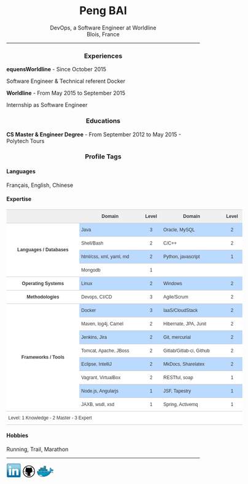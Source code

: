 <center> <h1>Peng BAI</h1> </center>

<center>DevOps, a Software Engineer at Worldline</center>
<center>Blois, France</center>

------

<center> <h3>Experiences</h3> </center>

**equensWorldline**  -  Since  October 2015  

Software Engineer & Technical referent Docker

**Worldline**  -  From  May 2015  to September 2015 

Internship as Software Engineer

<center> <h3>Educations</h3> </center>

**CS Master & Engineer Degree**  -  From  September 2012  to May 2015  - Polytech Tours 

<center> <h3>Profile Tags</h3> </center>

#### Languages
 Français,  English,  Chinese 

#### Expertise
<style type="text/css">
.tg  {border-collapse:collapse;border-spacing:0;border-color:#ccc;}
.tg td{font-family:Arial, sans-serif;font-size:14px;padding:10px 5px;border-style:solid;border-width:0px;overflow:hidden;word-break:normal;border-color:#ccc;color:#333;background-color:#fff;border-top-width:1px;border-bottom-width:1px;}
.tg th{font-family:Arial, sans-serif;font-size:14px;font-weight:normal;padding:10px 5px;border-style:solid;border-width:0px;overflow:hidden;word-break:normal;border-color:#ccc;color:#333;background-color:#f0f0f0;border-top-width:1px;border-bottom-width:1px;}
.tg .tg-60oj{font-size:12px;font-family:"Comic Sans MS", cursive, sans-serif !important;;vertical-align:top}
.tg .tg-wp0l{font-weight:bold;font-size:12px;font-family:"Comic Sans MS", cursive, sans-serif !important;;text-align:center}
.tg .tg-s3kh{font-size:12px;font-family:"Comic Sans MS", cursive, sans-serif !important;;background-color:#bbdaff;text-align:center;vertical-align:top}
.tg .tg-39vz{font-size:12px;font-family:"Comic Sans MS", cursive, sans-serif !important;;text-align:center;vertical-align:top}
.tg .tg-qiou{font-weight:bold;font-size:12px;font-family:"Comic Sans MS", cursive, sans-serif !important;;text-align:center;vertical-align:top}
.tg .tg-tkbx{font-size:12px;font-family:"Comic Sans MS", cursive, sans-serif !important;;background-color:#bbdaff;vertical-align:top}
</style>
<table class="tg" style="undefined;table-layout: fixed; width: 615px">
<colgroup>
<col style="width: 190px">
<col style="width: 160px">
<col style="width: 54px">
<col style="width: 157px">
<col style="width: 54px">
</colgroup>
  <tr>
    <th class="tg-qiou"></th>
    <th class="tg-qiou">Domain</th>
    <th class="tg-qiou">Level</th>
    <th class="tg-qiou">Domain</th>
    <th class="tg-qiou">Level</th>
  </tr>
  <tr>
    <td class="tg-wp0l" rowspan="4">Languages / Databases<br></td>
    <td class="tg-tkbx">Java</td>
    <td class="tg-s3kh">3</td>
    <td class="tg-tkbx">Oracle, MySQL</td>
    <td class="tg-s3kh">2</td>
  </tr>
  <tr>
    <td class="tg-60oj">Shell/Bash</td>
    <td class="tg-39vz">2</td>
    <td class="tg-60oj">C/C++</td>
    <td class="tg-39vz">2</td>
  </tr>
  <tr>
    <td class="tg-tkbx">html/css, xml, yaml, md</td>
    <td class="tg-s3kh">2</td>
    <td class="tg-tkbx">Python, javascript</td>
    <td class="tg-s3kh">1</td>
  </tr>
  <tr>
    <td class="tg-60oj">Mongodb</td>
    <td class="tg-39vz">1</td>
    <td class="tg-60oj"></td>
    <td class="tg-39vz"></td>
  </tr>
  <tr>
    <td class="tg-wp0l">Operating Systems</td>
    <td class="tg-tkbx">Linux</td>
    <td class="tg-s3kh">2</td>
    <td class="tg-tkbx">Windows</td>
    <td class="tg-s3kh">2</td>
  </tr>
  <tr>
    <td class="tg-wp0l">Methodologies</td>
    <td class="tg-60oj">Devops, CI/CD<br></td>
    <td class="tg-39vz">3</td>
    <td class="tg-60oj">Agile/Scrum</td>
    <td class="tg-39vz">2</td>
  </tr>
  <tr>
    <td class="tg-wp0l" rowspan="8">Frameworks / Tools<br></td>
    <td class="tg-tkbx">Docker</td>
    <td class="tg-s3kh">3</td>
    <td class="tg-tkbx">IaaS/CloudStack</td>
    <td class="tg-s3kh">2</td>
  </tr>
  <tr>
    <td class="tg-60oj">Maven, log4j, Camel</td>
    <td class="tg-39vz">2</td>
    <td class="tg-60oj">Hibernate, JPA, Junit</td>
    <td class="tg-39vz">2</td>
  </tr>
  <tr>
    <td class="tg-tkbx">Jenkins, Jira</td>
    <td class="tg-s3kh">2</td>
    <td class="tg-tkbx">Git, mercurial</td>
    <td class="tg-s3kh">2</td>
  </tr>
  <tr>
    <td class="tg-60oj">Tomcat, Apache, JBoss</td>
    <td class="tg-39vz">2</td>
    <td class="tg-60oj">Gitlab/Gitlab-ci, Github</td>
    <td class="tg-39vz">2</td>
  </tr>
  <tr>
    <td class="tg-tkbx">Eclipse, IntelliJ</td>
    <td class="tg-s3kh">2</td>
    <td class="tg-tkbx">MkDocs, Sharelatex</td>
    <td class="tg-s3kh">2</td>
  </tr>
  <tr>
    <td class="tg-60oj">Vagrant, VirtualBox</td>
    <td class="tg-39vz">2</td>
    <td class="tg-60oj">RESTful, soap</td>
    <td class="tg-39vz">1</td>
  </tr>
  <tr>
    <td class="tg-tkbx">Node.js, Angularjs</td>
    <td class="tg-s3kh">1</td>
    <td class="tg-tkbx">JSF, Tapestry<br></td>
    <td class="tg-s3kh">1</td>
  </tr>
  <tr>
    <td class="tg-60oj">JAXB, wsdl, xsd</td>
    <td class="tg-39vz">1</td>
    <td class="tg-60oj">Spring, Activemq</td>
    <td class="tg-39vz">1</td>
  </tr>
  <tr>
    <td class="tg-60oj" colspan="5"> Level: 1 Knowledge - 2 Master - 3 Expert<br></td>
  </tr>
</table>


#### Hobbies
 Running,  Trail,  Marathon 
 
----

[![Linkedin](./img/linkedin.PNG)](https://www.linkedin.com/in/baipeng)
[![Github](./img/github.PNG)](https://github.com/PengBAI)
[![Dockerhub](./img/docker.PNG)](https://hub.docker.com/u/pengbai/)
